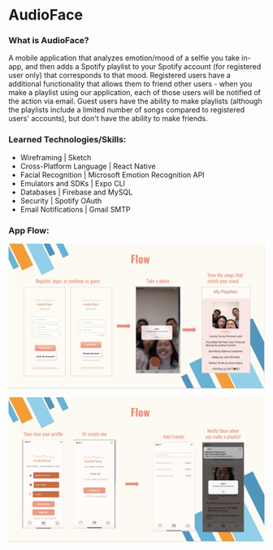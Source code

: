 # AudioFace

### What is AudioFace?
A mobile application that analyzes emotion/mood of a selfie you take in-app, and then adds a Spotify playlist to your Spotify account (for registered user only) that corresponds to that mood. Registered users have a additional functionality that allows them to friend other users - when you make a playlist using our application, each of those users will be notified of the action via email. Guest users have the ability to make playlists (although the playlists include a limited number of songs compared to registered users' accounts), but don't have the ability to make friends.

### Learned Technologies/Skills:
* Wireframing | Sketch
* Cross-Platform Language | React Native
* Facial Recognition | Microsoft Emotion Recognition API
* Emulators and SDKs | Expo CLI
* Databases | Firebase and MySQL
* Security | Spotify OAuth
* Email Notifications | Gmail SMTP

### App Flow:

![image](Flow1.png)

![image](Flow2.png)
